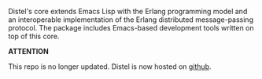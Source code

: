 Distel's core extends Emacs Lisp with the Erlang programming model and an interoperable implementation of the Erlang distributed message-passing protocol. The package includes Emacs-based development tools written on top of this core.

**ATTENTION**

This repo is no longer updated. Distel is now hosted on [github](http://github.com/massemanet/distel).